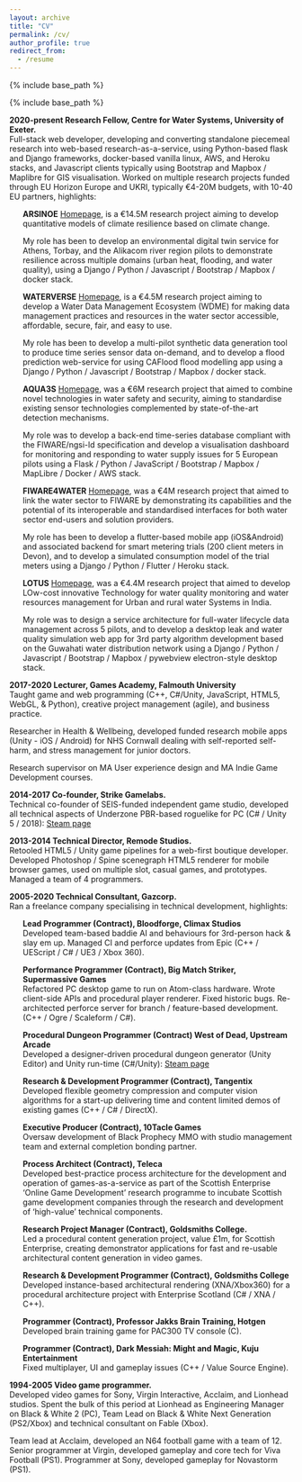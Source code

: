 ```yaml
---
layout: archive
title: "CV"
permalink: /cv/
author_profile: true
redirect_from:
  - /resume
---
```


{% include base_path %}

<style>
  li {list-style-type: none;}
</style>

{% include base_path %}


**2020-present Research Fellow, Centre for Water Systems, University of Exeter.**  
Full-stack web developer, developing and converting standalone piecemeal research into web-based research-as-a-service, using Python-based flask and Django frameworks, docker-based vanilla linux, AWS, and Heroku stacks, and Javascript clients typically using Bootstrap and Mapbox / Maplibre for GIS visualisation. Worked on multiple research projects funded through EU Horizon Europe and UKRI, typically €4-20M budgets, with 10-40 EU partners, highlights:

* **ARSINOE** [Homepage](https://arsinoe-project.eu/about/), is a €14.5M research project aiming to develop quantitative models of climate resilience based on climate change.  
    
* My role has been to develop an environmental digital twin service for Athens, Torbay, and the Alikacom river region pilots to demonstrate resilience across multiple domains (urban heat, flooding, and water quality), using a Django / Python / Javascript / Bootstrap / Mapbox / docker stack.  
    
* **WATERVERSE** [Homepage](https://waterverse.eu/), is a €4.5M research project aiming to develop a Water Data Management Ecosystem (WDME) for making data management practices and resources in the water sector accessible, affordable, secure, fair, and easy to use.  
    
* My role has been to develop a multi-pilot synthetic data generation tool to produce time series sensor data on-demand, and to develop a flood prediction web-service for using CAFlood flood modelling app using a Django / Python / Javascript / Bootstrap / Mapbox / docker stack.  
    
* **AQUA3S** [Homepage](https://aqua3s.eu/), was a €6M research project that aimed to combine novel technologies in water safety and security, aiming to standardise existing sensor technologies complemented by state-of-the-art detection mechanisms.  
    
* My role was to develop a back-end time-series database compliant with the FIWARE/ngsi-ld specification and develop a visualisation dashboard for monitoring and responding to water supply issues for 5 European pilots using a Flask / Python / JavaScript / Bootstrap / Mapbox / MapLibre / Docker / AWS stack.  
    
* **FIWARE4WATER** [Homepage](https://www.fiware4water.eu/), was a €4M research project that aimed to link the water sector to FIWARE by demonstrating its capabilities and the potential of its interoperable and standardised interfaces for both water sector end-users and solution providers.  
    
* My role has been to develop a flutter-based mobile app (iOS\&Android) and associated backend for smart metering trials (200 client meters in Devon), and to develop a simulated consumption model of the trial meters using a Django / Python / Flutter / Heroku stack.  
    
* **LOTUS** [Homepage](https://www.lotus-india.eu/), was a €4.4M research project that aimed to develop LOw-cost innovative Technology for water quality monitoring and water resources management for Urban and rural water Systems in India.  
    
* My role was to design a service architecture for full-water lifecycle data management across 5 pilots, and to develop a desktop leak and water quality simulation web app for 3rd party algorithm development based on the Guwahati water distribution network using a Django / Python / Javascript / Bootstrap / Mapbox / pywebview electron-style desktop stack.

**2017-2020 Lecturer, Games Academy, Falmouth University**  
Taught game and web programming (C++, C\#/Unity, JavaScript, HTML5, WebGL, & Python), creative project management (agile), and business practice. 

Researcher in Health & Wellbeing, developed funded research mobile apps (Unity \- iOS / Android) for NHS Cornwall dealing with self-reported self-harm, and stress management for junior doctors.

Research supervisor on MA User experience design and MA Indie Game Development courses.

**2014-2017 Co-founder, Strike Gamelabs.**  
Technical co-founder of SEIS-funded independent game studio, developed all technical aspects of Underzone PBR-based roguelike for PC (C\# / Unity 5 / 2018): [Steam page](https://shorturl.at/9cfxo/)

**2013-2014 Technical Director, Remode Studios.**  
Retooled HTML5 / Unity game pipelines for a web-first boutique developer. Developed Photoshop / Spine scenegraph HTML5 renderer for mobile browser games, used on multiple slot, casual games, and prototypes. Managed a team of 4 programmers.

**2005-2020 Technical Consultant, Gazcorp.**  
Ran a freelance company specialising in technical development, highlights:

* **Lead Programmer (Contract), Bloodforge, Climax Studios**  
  Developed team-based baddie AI and behaviours for 3rd-person hack & slay em up. Managed CI and perforce updates from Epic (C++ / UEScript / C\# / UE3 / Xbox 360).  
    
* **Performance Programmer (Contract), Big Match Striker, Supermassive Games**  
  Refactored PC desktop game to run on Atom-class hardware. Wrote client-side APIs and procedural player renderer. Fixed historic bugs. Re-architected perforce server for branch / feature-based development. (C++ / Ogre / Scaleform / C\#).  
    
* **Procedural Dungeon Programmer (Contract) West of Dead, Upstream Arcade**  
  Developed a designer-driven procedural dungeon generator (Unity Editor) and Unity run-time (C\#/Unity): [Steam page](https://shorturl.at/EnqwD/)  
    
* **Research & Development Programmer (Contract),  Tangentix**  
  Developed flexible geometry compression and computer vision algorithms for a start-up delivering time and content limited demos of existing games (C++ / C\# / DirectX).  
    
* **Executive Producer (Contract), 10Tacle Games**  
  Oversaw development of Black Prophecy MMO with studio management team and external completion bonding partner.  
    
* **Process Architect (Contract), Teleca**  
  Developed best-practice process architecture for the development and operation of games-as-a-service as part of the Scottish Enterprise ‘Online Game Development’ research programme to incubate Scottish game development companies through the research and development of ‘high-value’ technical components.  
    
* **Research Project Manager (Contract), Goldsmiths College.**  
  Led a procedural content generation project, value £1m, for Scottish Enterprise, creating demonstrator applications for fast and re-usable architectural content generation in video games.  
    
* **Research & Development Programmer (Contract), Goldsmiths College**  
  Developed instance-based architectural rendering (XNA/Xbox360) for a procedural architecture project with Enterprise Scotland (C\# / XNA / C++).  
    
* **Programmer (Contract), Professor Jakks Brain Training, Hotgen** Developed brain training game for PAC300 TV console (C).  
    
* **Programmer (Contract), Dark Messiah: Might and Magic,  Kuju Entertainment**  
  Fixed multiplayer, UI and gameplay issues (C++ / Value Source Engine).

**1994-2005 Video game programmer.**  
Developed video games for Sony, Virgin Interactive, Acclaim, and Lionhead studios. Spent the bulk of this period at Lionhead as Engineering Manager on Black & White 2 (PC), Team Lead on Black & White Next Generation (PS2/Xbox) and technical consultant on Fable (Xbox).

Team lead at Acclaim, developed an N64 football game with a team of 12\. Senior programmer at Virgin, developed gameplay and core tech for Viva Football (PS1). Programmer at Sony, developed gameplay for Novastorm (PS1).  